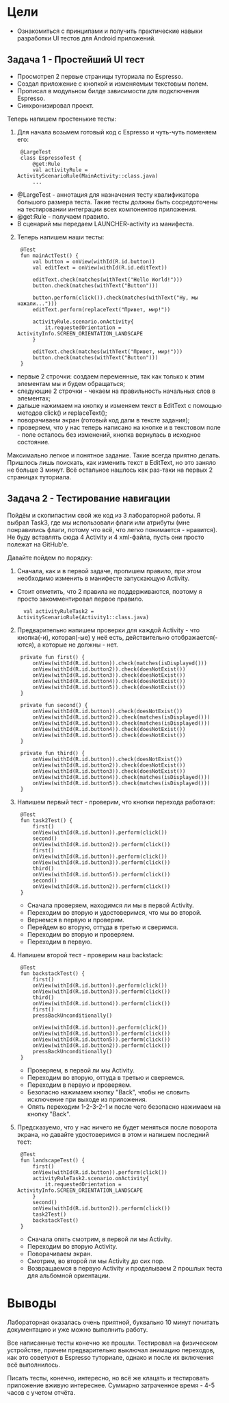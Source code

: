# Цели

- Ознакомиться с принципами и получить практические навыки разработки UI тестов для Android приложений.

## Задача 1 - Простейший UI тест

- Просмотрел 2 первые страницы туториала по Espresso.
- Создал приложение с кнопкой и изменяемым текстовым полем.
- Прописал в модульном билде зависимости для подключения Espresso.
- Синхронизировал проект.

Теперь напишем простенькие тесты:
1. Для начала возьмем готовый код с Espresso и чуть-чуть поменяем его:

        @LargeTest
        class EspressoTest {
            @get:Rule
            val activityRule = ActivityScenarioRule(MainActivity::class.java)
            ...
  - @LargeTest - аннотация для назначения тесту квалификатора большого размера теста. Такие тесты должны быть сосредоточены на тестировании интеграции всех компонентов приложения.
  - @get:Rule - получаем правило.
  - В сценарий мы передаем LAUNCHER-activity из манифеста.
2. Теперь напишем наши тесты:

        @Test
        fun mainActTest() {
            val button = onView(withId(R.id.button))
            val editText = onView(withId(R.id.editText))

            editText.check(matches(withText("Hello World!")))
            button.check(matches(withText("Button")))

            button.perform(click()).check(matches(withText("Ну, мы нажали...")))
            editText.perform(replaceText("Привет, мир!"))

            activityRule.scenario.onActivity{
                it.requestedOrientation = ActivityInfo.SCREEN_ORIENTATION_LANDSCAPE
            }

            editText.check(matches(withText("Привет, мир!")))
            button.check(matches(withText("Button")))
        }
  - первые 2 строчки: создаем переменные, так как только к этим элементам мы и будем обращаться;
  - следующие 2 строчки - чекаем на правильность начальных слов в элементах;
  - дальше нажимаем на кнопку и изменяем текст в EditText с помощью методов click() и replaceText();
  - поворачиваем экран (готовый код дали в тексте задания);
  - проверяем, что у нас теперь написано на кнопке и в текстовом поле - поле осталось без изменений, кнопка вернулась в исходное состояние.

Максимально легкое и понятное задание. Такие всегда приятно делать. Пришлось лишь поискать, как изменить текст в EditText, но это заняло не больше 3 минут. Всё остальное нашлось как раз-таки на первых 2 страницах туториала.

## Задача 2 - Тестирование навигации

Пойдём и скопипастим свой же код из 3 лабораторной работы. Я выбрал Task3, где мы использовали флаги или атрибуты (мне понравились флаги, потому что всё, что легко понимается - нравится). Не буду вставлять сюда 4 Activity и 4 xml-файла, пусть они просто полежат на GitHub'e.

Давайте пойдем по порядку:
1. Сначала, как и в первой задаче, пропишем правило, при этом необходимо изменить в манифесте запускающую Activity.
  - Стоит отметить, что 2 правила не поддерживаются, поэтому я просто закомментировал первое правило.

          val activityRuleTask2 = ActivityScenarioRule(Activity1::class.java)
2. Предварительно напишем проверки для каждой Activity - что кнопка(-и), которая(-ые) у неё есть, действительно отображается(-ются), а которые не должны - нет.

        private fun first() {
            onView(withId(R.id.button)).check(matches(isDisplayed()))
            onView(withId(R.id.button2)).check(doesNotExist())
            onView(withId(R.id.button3)).check(doesNotExist())
            onView(withId(R.id.button4)).check(doesNotExist())
            onView(withId(R.id.button5)).check(doesNotExist())
        }

        private fun second() {
            onView(withId(R.id.button)).check(doesNotExist())
            onView(withId(R.id.button2)).check(matches(isDisplayed()))
            onView(withId(R.id.button3)).check(matches(isDisplayed()))
            onView(withId(R.id.button4)).check(doesNotExist())
            onView(withId(R.id.button5)).check(doesNotExist())
        }

        private fun third() {
            onView(withId(R.id.button)).check(doesNotExist())
            onView(withId(R.id.button2)).check(doesNotExist())
            onView(withId(R.id.button3)).check(doesNotExist())
            onView(withId(R.id.button4)).check(matches(isDisplayed()))
            onView(withId(R.id.button5)).check(matches(isDisplayed()))
        }
3. Напишем первый тест - проверим, что кнопки перехода работают:

        @Test
        fun task2Test() {
            first()
            onView(withId(R.id.button)).perform(click())
            second()
            onView(withId(R.id.button2)).perform(click())
            first()
            onView(withId(R.id.button)).perform(click())
            onView(withId(R.id.button3)).perform(click())
            third()
            onView(withId(R.id.button5)).perform(click())
            second()
            onView(withId(R.id.button2)).perform(click())
        }
   - Сначала проверяем, находимся ли мы в первой Activity.
   - Переходим во вторую и удостоверимся, что мы во второй.
   - Вернемся в первую и проверим.
   - Перейдем во вторую, оттуда в третью и сверимся.
   - Переходим во вторую и проверяем.
   - Переходим в первую.
4. Напишем второй тест - проверим наш backstack:

        @Test
        fun backstackTest() {
            first()
            onView(withId(R.id.button)).perform(click())
            onView(withId(R.id.button3)).perform(click())
            third()
            onView(withId(R.id.button4)).perform(click())
            first()
            pressBackUnconditionally()

            onView(withId(R.id.button)).perform(click())
            onView(withId(R.id.button3)).perform(click())
            onView(withId(R.id.button5)).perform(click())
            onView(withId(R.id.button2)).perform(click())
            pressBackUnconditionally()
        }
   - Проверяем, в первой ли мы Activity.
   - Переходим во вторую, оттуда в третью и сверяемся.
   - Переходим в первую и проверяем.
   - Безопасно нажимаем кнопку "Back", чтобы не словить исключение при выходе из приложения.
   - Опять переходим 1-2-3-2-1 и после чего безопасно нажимаем на кнопку "Back".
5. Предсказуемо, что у нас ничего не будет меняться после поворота экрана, но давайте удостоверимся в этом и напишем последний тест:

        @Test
        fun landscapeTest() {
            first()
            onView(withId(R.id.button)).perform(click())
            activityRuleTask2.scenario.onActivity{
                it.requestedOrientation = ActivityInfo.SCREEN_ORIENTATION_LANDSCAPE
            }
            second()
            onView(withId(R.id.button2)).perform(click())
            task2Test()
            backstackTest()
        }
   - Сначала опять смотрим, в первой ли мы Activity.
   - Переходим во вторую Activity.
   - Поворачиваем экран.
   - Смотрим, во второй ли мы Activity до сих пор.
   - Возвращаемся в первую Activity и проделываем 2 прошлых теста для альбомной ориентации.

# Выводы

Лабораторная оказалась очень приятной, буквально 10 минут почитать документацию и уже можно выполнить работу.

Все написанные тесты конечно же прошли. Тестировал на физическом устройстве, причем предварительно выключал анимацию переходов, как это советуют в Espresso туториале, однако и после их включения всё выполнилось.

Писать тесты, конечно, интересно, но всё же клацать и тестировать приложение вживую интереснее. Суммарно затраченное время - 4-5 часов с учетом отчёта. 
